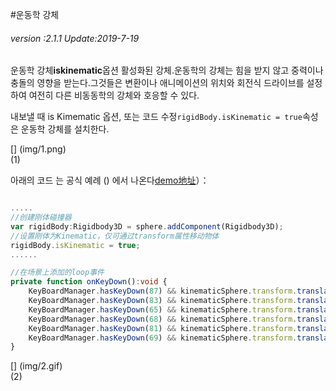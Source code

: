 #운동학 강체

###### *version :2.1.1   Update:2019-7-19*

운동학 강체**iskinematic**옵션 활성화된 강체.운동학의 강체는 힘을 받지 않고 중력이나 충돌의 영향을 받는다.그것들은 변환이나 애니메이션의 위치와 회전식 드라이브를 설정하여 여전히 다른 비동동학의 강체와 호응할 수 있다.

내보낼 때 is Kimematic 옵션, 또는 코드 수정`rigidBody.isKinematic = true`속성은 운동학 강체를 설치한다.

[] (img/1.png)<br>(1)

아래의 코드 는 공식 예례 () 에서 나온다[demo地址](https://layaair.ldc.layabox.com/demo2/?language=ch&category=3d&group=Physics3D&name=PhysicsWorld_Kinematic)）：


```typescript

.....
//创建刚体碰撞器
var rigidBody:Rigidbody3D = sphere.addComponent(Rigidbody3D);
//设置刚体为Kinematic，仅可通过transform属性移动物体
rigidBody.isKinematic = true;
......

//在场景上添加的loop事件
private function onKeyDown():void {
    KeyBoardManager.hasKeyDown(87) && kinematicSphere.transform.translate(new Vector3(0, 0, -0.2));//W
    KeyBoardManager.hasKeyDown(83) && kinematicSphere.transform.translate(new Vector3(0, 0, 0.2));//S
    KeyBoardManager.hasKeyDown(65) && kinematicSphere.transform.translate(new Vector3(-0.2, 0, 0));//A
    KeyBoardManager.hasKeyDown(68) && kinematicSphere.transform.translate(new Vector3(0.2, 0, 0));//D
    KeyBoardManager.hasKeyDown(81) && kinematicSphere.transform.translate(new Vector3(0, 0.2, 0));//Q
    KeyBoardManager.hasKeyDown(69) && kinematicSphere.transform.translate(new Vector3(0, -0.2, 0));//E
}
```


[] (img/2.gif)<br>(2)

